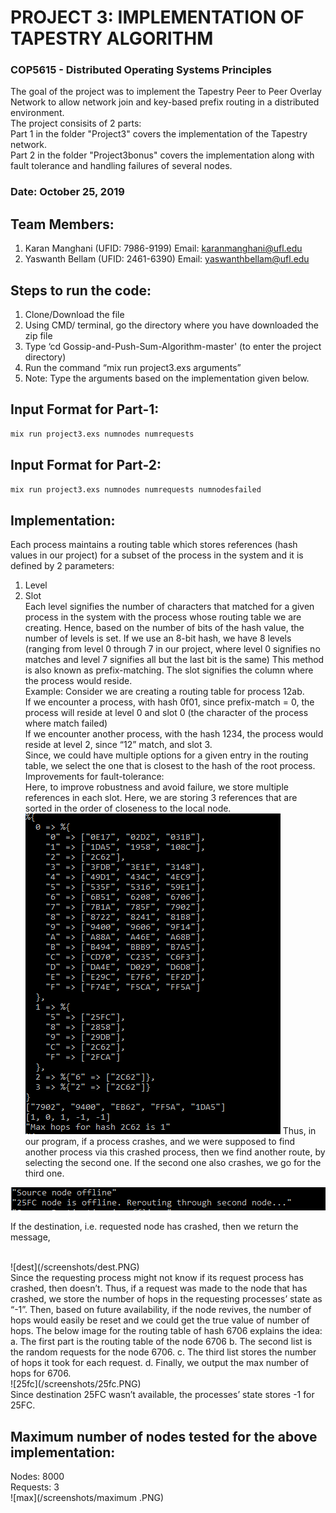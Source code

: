 
# PROJECT 3:  IMPLEMENTATION OF TAPESTRY  ALGORITHM

### COP5615 - Distributed Operating Systems Principles

The goal of the project was to implement the Tapestry Peer to Peer Overlay Network to allow network join and key-based prefix routing in a distributed environment.  
The project consisits of 2 parts:  
Part 1 in the folder "Project3" covers the implementation of the Tapestry network.  
Part 2 in the folder "Project3bonus" covers the implementation along with fault tolerance and handling failures of several nodes.  

### Date: October 25, 2019

## Team Members:
1.	Karan Manghani (UFID: 7986-9199) Email: karanmanghani@ufl.edu
2.	Yaswanth Bellam (UFID: 2461-6390) Email: yaswanthbellam@ufl.edu

## Steps to run the code: 
1.	Clone/Download the file
2.	Using CMD/ terminal, go the directory where you have downloaded the zip file
3.	Type  ‘cd Gossip-and-Push-Sum-Algorithm-master' (to enter the project directory)
4.	Run the command “mix run project3.exs arguments”
5.	Note: Type the arguments based on the implementation given below.

## Input Format for Part-1: 
```sh
mix run project3.exs numnodes numrequests 
```

## Input Format for Part-2: 
```sh
mix run project3.exs numnodes numrequests numnodesfailed
```

## Implementation: 

Each process maintains a routing table which stores references (hash values in our project) for a subset of the process in the system and it is defined by 2 parameters:
1.	Level 
2.	Slot  
Each level signifies the number of characters that matched for a given process in the system with the process whose routing table we are creating. Hence, based on the number of bits of the hash value, the number of levels is set.  If we use an 8-bit hash, we have 8 levels (ranging from level 0 through 7 in our project, where level 0 signifies no matches and level 7 signifies all but the last bit is the same) This method is also known as prefix-matching.   The slot signifies the column where the process would reside.  
Example: Consider we are creating a routing table for process 12ab.  
If we encounter a process, with hash 0f01, since prefix-match = 0, the process will reside at level 0 and slot 0 (the character of the process where match failed)  
If we encounter another process, with the hash 1234, the process would reside at level 2, since “12” match, and slot 3.  
Since, we could have multiple options for a given entry in the routing table, we select the one that is closest to the hash of the root process.  
Improvements for fault-tolerance:  
Here, to improve robustness and avoid failure, we store multiple references in each slot. Here, we are storing 3 references that are sorted in the order of closeness to the local node.   
![nodes-image](/screenshots/2c62.PNG)
Thus, in our program, if a process crashes, and we were supposed to find another process via this crashed process, then we find another route, by selecting the second one. If the second one also crashes, we go for the third one.

![rerouting](/screenshots/rerouting.PNG)

If the destination, i.e. requested node has crashed, then we return the message,

<br/>
![dest](/screenshots/dest.PNG)

<br/>
Since the requesting process might not know if its request process has crashed, then doesn’t. Thus, if a request was made to the node that has crashed, we store the number of hops in the requesting processes’ state as “-1”.    Then, based on future availability, if the node revives, the number of hops would easily be reset and we could get the true value of number of hops.  
The below image for the routing table of hash 6706 explains the idea:  
a.	The first part is the routing table of the node 6706  
b.	The second list is the random requests for the node 6706.  
c.	The third list stores the number of hops it took for each request.   
d.	Finally, we output the max number of hops for 6706. 
<br/> 
![25fc](/screenshots/25fc.PNG)

<br/>
Since destination 25FC wasn’t available, the processes’ state stores -1 for 25FC.  


## Maximum number of nodes tested for the above implementation:
Nodes: 8000  
Requests: 3  
![max](/screenshots/maximum .PNG)
